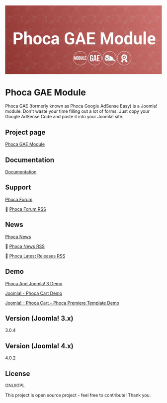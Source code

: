 



![Phoca GAE Module](https://github.com/PhocaCz/PhocaGAEModule/blob/master/mod_phocagae.png?raw=true)

# Phoca GAE Module



Phoca GAE (formerly known as Phoca Google AdSense Easy) is a Joomla! module. Don't waste your time filling out a lot of forms. Just copy your Google AdSense Code and paste it into your Joomla! site.



## Project page

[Phoca GAE Module](https://www.phoca.cz/phoca-googleadsense)



## Documentation

[Documentation](https://www.phoca.cz/documentation/category/10-phoca-google-adsense-easy)





## Support

[Phoca Forum](https://www.phoca.cz/forum)

:bell: [Phoca Forum RSS](https://www.phoca.cz/forum/app.php/feed)



## News

[Phoca News](https://www.phoca.cz/news)

:bell: [Phoca News RSS](https://www.phoca.cz/news?format=feed&type=rss)

:bell: [Phoca Latest Releases RSS](https://www.phoca.cz/download/feed/111?format=feed&type=rss)



## Demo

[Phoca And Joomla! 3 Demo](https://www.phoca.cz/joomla3demo/)

[Joomla! - Phoca Cart Demo](https://www.phoca.cz/phocacartdemo/)

[Joomla! - Phoca Cart - Phoca Premiere Template Demo](https://www.phoca.cz/phocacartdemo/premiere/)



## Version (Joomla! 3.x)

3.0.4

## Version (Joomla! 4.x)

4.0.2



## License

GNU/GPL



This project is open source project - feel free to contribute! Thank you.
